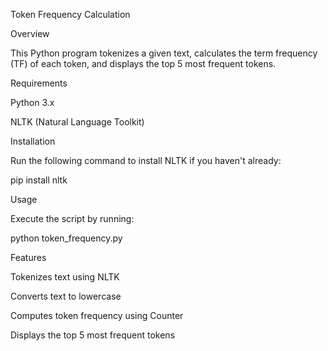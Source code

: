 Token Frequency Calculation

Overview

This Python program tokenizes a given text, calculates the term frequency (TF) of each token, and displays the top 5 most frequent tokens.

Requirements

Python 3.x

NLTK (Natural Language Toolkit)

Installation

Run the following command to install NLTK if you haven't already:

pip install nltk

Usage

Execute the script by running:

python token_frequency.py

Features

Tokenizes text using NLTK

Converts text to lowercase

Computes token frequency using Counter

Displays the top 5 most frequent tokens
